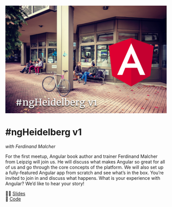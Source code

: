 ![ngHeidelbergv1.jpg](ngHeidelbergv1.jpg)

# #ngHeidelberg v1
_with Ferdinand Malcher_

For the first meetup, Angular book author and trainer Ferdinand Malcher from Leipzig will join us. He will discuss what makes Angular so great for all of us and go through the core concepts of the platform. We will also set up a fully-featured Angular app from scratch and see what’s in the box. You’re invited to join in and discuss what happens. What is your experience with Angular? We’d like to hear your story!

👨‍💻 [Slides](https://docs.google.com/presentation/d/1nhwVlGiv7Ygu8LT0eseCKq0Ii7ZlWPFf1NguVUKhXC0/edit?usp=sharing)  
🚀 [Code](https://github.com/angular-schule/2018-07-meetup-heidelberg)  

